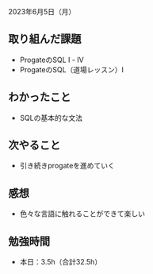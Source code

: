2023年6月5日（月）
## 取り組んだ課題
- ProgateのSQL Ⅰ - Ⅳ
- ProgateのSQL（道場レッスン）Ⅰ
## わかったこと
- SQLの基本的な文法
## 次やること
- 引き続きprogateを進めていく
## 感想
- 色々な言語に触れることができて楽しい
## 勉強時間
- 本日：3.5h（合計32.5h）
